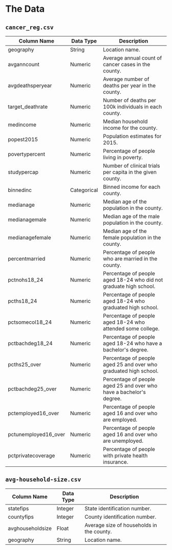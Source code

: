 
# The Data

## `cancer_reg.csv`

| Column Name             | Data Type   | Description                                                                |
|-------------------------|-------------|----------------------------------------------------------------------------|
| geography               | String      | Location name.                                                             |
| avganncount             | Numeric     | Average annual count of cancer cases in the county.                        |
| avgdeathsperyear        | Numeric     | Average number of deaths per year in the county.                           |
| target_deathrate        | Numeric     | Number of deaths per 100k individuals in each county.                      |
| medincome               | Numeric     | Median household income for the county.                                    |
| popest2015              | Numeric     | Population estimates for 2015.                                             |
| povertypercent          | Numeric     | Percentage of people living in poverty.                                    |
| studypercap             | Numeric     | Number of clinical trials per capita in the given county.                  |
| binnedinc               | Categorical | Binned income for each county.                                             |
| medianage               | Numeric     | Median age of the population in the county.                                |
| medianagemale           | Numeric     | Median age of the male population in the county.                           |
| medianagefemale         | Numeric     | Median age of the female population in the county.                         |
| percentmarried          | Numeric     | Percentage of people who are married in the county.                        |
| pctnohs18_24            | Numeric     | Percentage of people aged 18-24 who did not graduate high school.          |
| pcths18_24              | Numeric     | Percentage of people aged 18-24 who graduated high school.                 |
| pctsomecol18_24         | Numeric     | Percentage of people aged 18-24 who attended some college.                 |
| pctbachdeg18_24         | Numeric     | Percentage of people aged 18-24 who have a bachelor's degree.              |
| pcths25_over            | Numeric     | Percentage of people aged 25 and over who graduated high school.           |
| pctbachdeg25_over       | Numeric     | Percentage of people aged 25 and over who have a bachelor's degree.        |
| pctemployed16_over      | Numeric     | Percentage of people aged 16 and over who are employed.                    |
| pctunemployed16_over    | Numeric     | Percentage of people aged 16 and over who are unemployed.                  |
| pctprivatecoverage      | Numeric     | Percentage of people with private health insurance.                        |

## `avg-household-size.csv`

| Column Name       | Data Type | Description                                    |
|-------------------|-----------|------------------------------------------------|
| statefips         | Integer   | State identification number.                   |
| countyfips        | Integer   | County identification number.                  |
| avghouseholdsize  | Float     | Average size of households in the county.      |
| geography         | String    | Location name.                                 |
